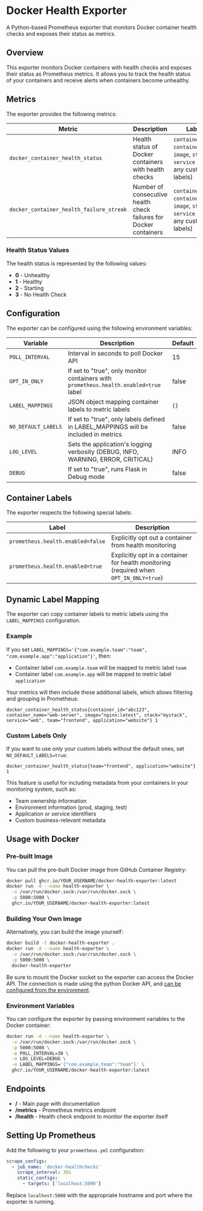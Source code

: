 # Docker Health Exporter

A Python-based Prometheus exporter that monitors Docker container health checks and exposes their status as metrics.

## Overview

This exporter monitors Docker containers with health checks and exposes their status as Prometheus metrics. It allows you to track the health status of your containers and receive alerts when containers become unhealthy.

## Metrics

The exporter provides the following metrics:

| Metric | Description | Labels |
|--------|-------------|--------|
| `docker_container_health_status` | Health status of Docker containers with health checks | `container_id`, `container_name`, `image`, `stack`, `service` (plus any custom labels) |
| `docker_container_health_failure_streak` | Number of consecutive health check failures for Docker containers | `container_id`, `container_name`, `image`, `stack`, `service` (plus any custom labels) |

### Health Status Values

The health status is represented by the following values:

- **0** - Unhealthy
- **1** - Healthy
- **2** - Starting
- **3** - No Health Check

## Configuration

The exporter can be configured using the following environment variables:

| Variable | Description | Default |
|----------|-------------|---------|
| `POLL_INTERVAL` | Interval in seconds to poll Docker API | 15 |
| `OPT_IN_ONLY` | If set to "true", only monitor containers with `prometheus.health.enabled=true` label | false |
| `LABEL_MAPPINGS` | JSON object mapping container labels to metric labels | `{}` |
| `NO_DEFAULT_LABELS` | If set to "true", only labels defined in LABEL_MAPPINGS will be included in metrics | false |
| `LOG_LEVEL` | Sets the application's logging verbosity (DEBUG, INFO, WARNING, ERROR, CRITICAL) | INFO |
| `DEBUG` | If set to "true", runs Flask in Debug mode | false |

## Container Labels

The exporter respects the following special labels:

| Label | Description |
|-------|-------------|
| `prometheus.health.enabled=false` | Explicitly opt out a container from health monitoring |
| `prometheus.health.enabled=true` | Explicitly opt in a container for health monitoring (required when `OPT_IN_ONLY=true`) |

## Dynamic Label Mapping

The exporter can copy container labels to metric labels using the `LABEL_MAPPINGS` configuration.

### Example

If you set `LABEL_MAPPINGS='{"com.example.team":"team", "com.example.app":"application"}'`, then:

- Container label `com.example.team` will be mapped to metric label `team`
- Container label `com.example.app` will be mapped to metric label `application`

Your metrics will then include these additional labels, which allows filtering and grouping in Prometheus:

```
docker_container_health_status{container_id="abc123", container_name="web-server", image="nginx:latest", stack="mystack", service="web", team="frontend", application="website"} 1
```

### Custom Labels Only

If you want to use only your custom labels without the default ones, set `NO_DEFAULT_LABELS=true`:

```
docker_container_health_status{team="frontend", application="website"} 1
```

This feature is useful for including metadata from your containers in your monitoring system, such as:

- Team ownership information
- Environment information (prod, staging, test)
- Application or service identifiers
- Custom business-relevant metadata

## Usage with Docker

### Pre-built Image

You can pull the pre-built Docker image from GitHub Container Registry:

```bash
docker pull ghcr.io/YOUR_USERNAME/docker-health-exporter:latest
docker run -d --name health-exporter \
  -v /var/run/docker.sock:/var/run/docker.sock \
  -p 5000:5000 \
  ghcr.io/YOUR_USERNAME/docker-health-exporter:latest
```

### Building Your Own Image

Alternatively, you can build the image yourself:

```bash
docker build -t docker-health-exporter .
docker run -d --name health-exporter \
  -v /var/run/docker.sock:/var/run/docker.sock \
  -p 5000:5000 \
  docker-health-exporter
```

Be sure to mount the Docker socket so the exporter can access the Docker API.
The connection is made using the python Docker API, and [can be configured from
the environment](https://docker-py.readthedocs.io/en/stable/client.html#envvar-DOCKER_HOST).

### Environment Variables

You can configure the exporter by passing environment variables to the Docker container:

```bash
docker run -d --name health-exporter \
  -v /var/run/docker.sock:/var/run/docker.sock \
  -p 5000:5000 \
  -e POLL_INTERVAL=30 \
  -e LOG_LEVEL=DEBUG \
  -e LABEL_MAPPINGS='{"com.example.team":"team"}' \
  ghcr.io/YOUR_USERNAME/docker-health-exporter:latest
```

## Endpoints

- **/** - Main page with documentation
- **/metrics** - Prometheus metrics endpoint
- **/health** - Health check endpoint to monitor the exporter itself

## Setting Up Prometheus

Add the following to your `prometheus.yml` configuration:

```yaml
scrape_configs:
  - job_name: 'docker-healthchecks'
    scrape_interval: 30s
    static_configs:
      - targets: ['localhost:5000']
```

Replace `localhost:5000` with the appropriate hostname and port where the exporter is running.
